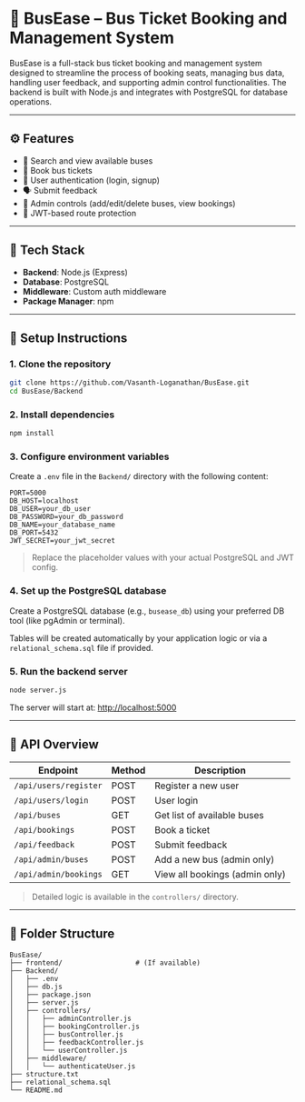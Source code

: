# 🚌 BusEase – Bus Ticket Booking and Management System

BusEase is a full-stack bus ticket booking and management system designed to streamline the process of booking seats, managing bus data, handling user feedback, and supporting admin control functionalities. The backend is built with Node.js and integrates with PostgreSQL for database operations.

---

## ⚙️ Features

- 🚌 Search and view available buses
- 🧾 Book bus tickets
- 👤 User authentication (login, signup)
- 🗣️ Submit feedback
- 🔧 Admin controls (add/edit/delete buses, view bookings)
- 🔐 JWT-based route protection

---

## 🧰 Tech Stack

- **Backend**: Node.js (Express)
- **Database**: PostgreSQL
- **Middleware**: Custom auth middleware
- **Package Manager**: npm

---

## 🔧 Setup Instructions

### 1. Clone the repository

```bash
git clone https://github.com/Vasanth-Loganathan/BusEase.git
cd BusEase/Backend
```

### 2. Install dependencies

```bash
npm install
```

### 3. Configure environment variables

Create a `.env` file in the `Backend/` directory with the following content:

```env
PORT=5000
DB_HOST=localhost
DB_USER=your_db_user
DB_PASSWORD=your_db_password
DB_NAME=your_database_name
DB_PORT=5432
JWT_SECRET=your_jwt_secret
```

> Replace the placeholder values with your actual PostgreSQL and JWT config.

### 4. Set up the PostgreSQL database

Create a PostgreSQL database (e.g., `busease_db`) using your preferred DB tool (like pgAdmin or terminal).

Tables will be created automatically by your application logic or via a `relational_schema.sql` file if provided.

### 5. Run the backend server

```bash
node server.js
```

The server will start at: [http://localhost:5000](http://localhost:5000)

---

## 🔑 API Overview

| Endpoint               | Method | Description                    |
|------------------------|--------|--------------------------------|
| `/api/users/register` | POST   | Register a new user            |
| `/api/users/login`    | POST   | User login                     |
| `/api/buses`          | GET    | Get list of available buses    |
| `/api/bookings`       | POST   | Book a ticket                  |
| `/api/feedback`       | POST   | Submit feedback                |
| `/api/admin/buses`    | POST   | Add a new bus (admin only)     |
| `/api/admin/bookings` | GET    | View all bookings (admin only) |

> Detailed logic is available in the `controllers/` directory.

---

## 📁 Folder Structure

```
BusEase/
├── frontend/                  # (If available)
├── Backend/
│   ├── .env
│   ├── db.js
│   ├── package.json
│   ├── server.js
│   ├── controllers/
│   │   ├── adminController.js
│   │   ├── bookingController.js
│   │   ├── busController.js
│   │   ├── feedbackController.js
│   │   └── userController.js
│   ├── middleware/
│   │   └── authenticateUser.js
├── structure.txt
├── relational_schema.sql
└── README.md
```
